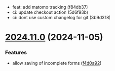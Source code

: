 

* feat: add matomo tracking (f84db37)
* ci: update checkout action (5d6f93b)
* ci: dont use custom changelog for git (3b9d318)

# [2024.11.0](https://github.com/educorvi/ella_frontend/compare/0.11.4...2024.11.0) (2024-11-05)


### Features

* allow saving of incomplete forms ([f4d0a92](https://github.com/educorvi/ella_frontend/commit/f4d0a922239e4a1701794c60d793b8d4f3a95bd2))
